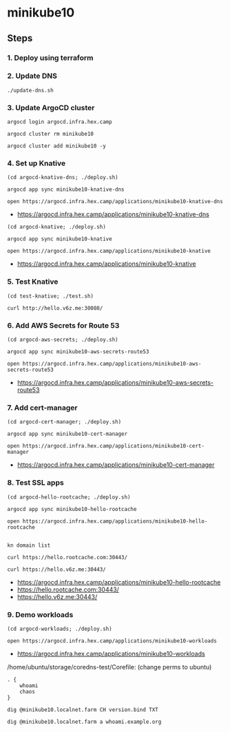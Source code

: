 # minikube10

## Steps

### 1. Deploy using terraform

### 2. Update DNS

```
./update-dns.sh
```

### 3. Update ArgoCD cluster

```
argocd login argocd.infra.hex.camp

argocd cluster rm minikube10

argocd cluster add minikube10 -y
```

### 4. Set up Knative

```
(cd argocd-knative-dns; ./deploy.sh)

argocd app sync minikube10-knative-dns

open https://argocd.infra.hex.camp/applications/minikube10-knative-dns
```

* https://argocd.infra.hex.camp/applications/minikube10-knative-dns

```
(cd argocd-knative; ./deploy.sh)

argocd app sync minikube10-knative

open https://argocd.infra.hex.camp/applications/minikube10-knative
```

* https://argocd.infra.hex.camp/applications/minikube10-knative

### 5. Test Knative

```
(cd test-knative; ./test.sh)

curl http://hello.v6z.me:30080/
```

### 6. Add AWS Secrets for Route 53

```
(cd argocd-aws-secrets; ./deploy.sh)

argocd app sync minikube10-aws-secrets-route53

open https://argocd.infra.hex.camp/applications/minikube10-aws-secrets-route53
```

* https://argocd.infra.hex.camp/applications/minikube10-aws-secrets-route53

### 7. Add cert-manager

```
(cd argocd-cert-manager; ./deploy.sh)

argocd app sync minikube10-cert-manager

open https://argocd.infra.hex.camp/applications/minikube10-cert-manager
```

* https://argocd.infra.hex.camp/applications/minikube10-cert-manager

### 8. Test SSL apps

```
(cd argocd-hello-rootcache; ./deploy.sh)

argocd app sync minikube10-hello-rootcache

open https://argocd.infra.hex.camp/applications/minikube10-hello-rootcache


kn domain list

curl https://hello.rootcache.com:30443/

curl https://hello.v6z.me:30443/
```

* https://argocd.infra.hex.camp/applications/minikube10-hello-rootcache
* https://hello.rootcache.com:30443/
* https://hello.v6z.me:30443/

### 9. Demo workloads

```
(cd argocd-workloads; ./deploy.sh)

open https://argocd.infra.hex.camp/applications/minikube10-workloads
```

* https://argocd.infra.hex.camp/applications/minikube10-workloads

/home/ubuntu/storage/coredns-test/Corefile: (change perms to ubuntu)

```
. {
	whoami
	chaos
}
```

```
dig @minikube10.localnet.farm CH version.bind TXT

dig @minikube10.localnet.farm a whoami.example.org
```
